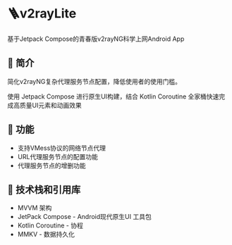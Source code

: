 # 🪜v2rayLite
基于Jetpack Compose的青春版v2rayNG科学上网Android App
## 📖 简介
简化v2rayNG复杂代理服务节点配置，降低使用者的使用门槛。

使用 Jetpack Compose 进行原生UI构建，结合 Kotlin Coroutine 全家桶快速完成高质量UI元素和动画效果 

## 🚀 功能
* 支持VMess协议的网络节点代理
* URL代理服务节点的配置功能
* 代理服务节点的增删功能

## 🔧 技术栈和引用库 
* MVVM 架构
* JetPack Compose - Android现代原生UI 工具包
* Kotlin Coroutine - 协程
* MMKV - 数据持久化

